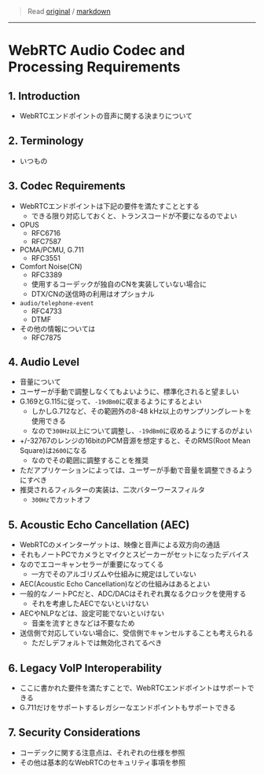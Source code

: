 > Read [original](https://tools.ietf.org/html/rfc7874) / [markdown](../markdown/rfc7874.md)

---

# WebRTC Audio Codec and Processing Requirements

## 1. Introduction

- WebRTCエンドポイントの音声に関する決まりについて

## 2. Terminology

- いつもの

## 3. Codec Requirements

- WebRTCエンドポイントは下記の要件を満たすこととする
  - できる限り対応しておくと、トランスコードが不要になるのでよい
- OPUS
  - RFC6716
  - RFC7587
- PCMA/PCMU, G.711
  - RFC3551
- Comfort Noise(CN)
  - RFC3389
  - 使用するコーデックが独自のCNを実装していない場合に
  - DTX/CNの送信時の利用はオプショナル
- `audio/telephone-event`
  - RFC4733
  - DTMF
- その他の情報については
  - RFC7875

## 4. Audio Level

- 音量について
- ユーザーが手動で調整しなくてもよいように、標準化されると望ましい
- G.169とG.115に従って、`-19dBm0`に収まるようにするとよい
  - しかしG.712など、その範囲外の8-48 kHz以上のサンプリングレートを使用できる
  - なので`300Hz`以上について調整し、`-19dBm0`に収めるようにするのがよい
- +/-32767のレンジの16bitのPCM音源を想定すると、そのRMS(Root Mean Square)は`2600`になる
  - なのでその範囲に調整することを推奨
- ただアプリケーションによっては、ユーザーが手動で音量を調整できるようにすべき
- 推奨されるフィルターの実装は、二次バターワースフィルタ
  - `300Hz`でカットオフ

## 5. Acoustic Echo Cancellation (AEC)

- WebRTCのメインターゲットは、映像と音声による双方向の通話
- それもノートPCでカメラとマイクとスピーカーがセットになったデバイス
- なのでエコーキャンセラーが重要になってくる
  - 一方でそのアルゴリズムや仕組みに規定はしていない
- AEC(Acoustic Echo Cancellation)などの仕組みはあるとよい
- 一般的なノートPCだと、ADC/DACはそれぞれ異なるクロックを使用する
  - それを考慮したAECでないといけない
- AECやNLPなどは、設定可能でないといけない
  - 音楽を流すときなどは不要なため
- 送信側で対応していない場合に、受信側でキャンセルすることも考えられる
  - ただしデフォルトでは無効化されてるべき

## 6. Legacy VoIP Interoperability

- ここに書かれた要件を満たすことで、WebRTCエンドポイントはサポートできる
- G.711だけをサポートするレガシーなエンドポイントもサポートできる

## 7. Security Considerations

- コーデックに関する注意点は、それぞれの仕様を参照
- その他は基本的なWebRTCのセキュリティ事項を参照
